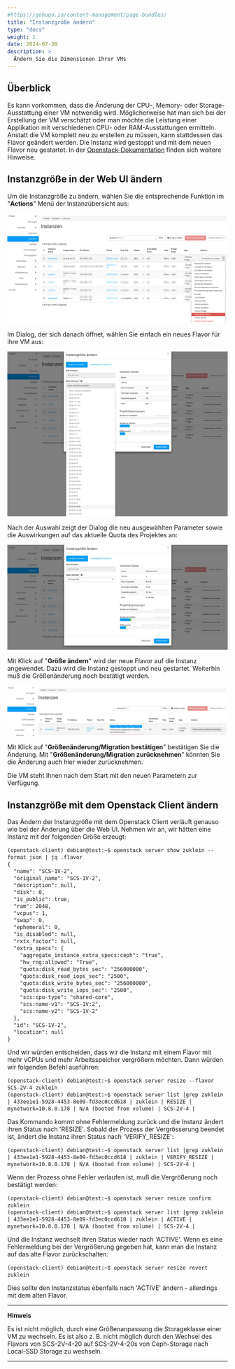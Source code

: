 ```yaml
---
#https://gohugo.io/content-management/page-bundles/
title: "Instanzgröße ändern"
type: "docs"
weight: 1
date: 2024-07-30
description: >
  Ändern Sie die Dimensionen Ihrer VMs
---
```


## Überblick

Es kann vorkommen, dass die Änderung der CPU-, Memory- oder Storage-Ausstattung einer VM notwendig wird. Möglicherweise hat man sich bei der Erstellung der VM verschätzt oder man möchte die Leistung einer Applikation mit verschiedenen CPU- oder RAM-Ausstattungen ermitteln.
Anstatt die VM komplett neu zu erstellen zu müssen, kann stattdessen das Flavor geändert werden. Die Instanz wird gestoppt und mit dem neuen Flavor neu gestartet.
In der [Openstack-Dokumentation](https://docs.openstack.org/nova/latest//user/resize.html) finden sich weitere Hinweise.

## Instanzgröße in der Web UI ändern

Um die Instanzgröße zu ändern, wählen Sie die entsprechende Funktion im "**Actions**" Menü der Instanzübersicht aus:

![Screenshot der Instanzübersicht](resize-instance.png)

Im Dialog, der sich danach öffnet, wählen Sie einfach ein neues Flavor für ihre VM aus:

![Screenshot des Resize Dialogs](resize-instance-menu.png)

Nach der Auswahl zeigt der Dialog die neu ausgewählten Parameter sowie die Auswirkungen auf das aktuelle Quota des Projektes an:

![Screenshot des Resize Dialogs 2](resize-instance-menu-2.png)

Mit Klick auf "**Größe ändern**" wird der neue Flavor auf die Instanz angewendet. Dazu wird die Instanz gestoppt und neu gestartet. Weiterhin muß die Größenänderung noch bestätigt werden.

![Screenshot der Bestätigung](acknowledge-resize.png)

Mit Klick auf "**Größenänderung/Migration bestätigen**" bestätigen Sie die Änderung. Mit "**Größenänderung/Migration zurücknehmen**" könnten Sie die Änderung auch hier wieder zurücknehmen.

Die VM steht Ihnen nach dem Start mit den neuen Parametern zur Verfügung.

## Instanzgröße mit dem Openstack Client ändern

Das Ändern der Instanzgröße mit dem Openstack Client verläuft genauso wie bei der Änderung über die Web UI. Nehmen wir an, wir hätten eine Instanz mit der folgenden Größe erzeugt:

    (openstack-client) debian@test:~$ openstack server show zuklein --format json | jq .flavor
    {
      "name": "SCS-1V-2",
      "original_name": "SCS-1V-2",
      "description": null,
      "disk": 0,
      "is_public": true,
      "ram": 2048,
      "vcpus": 1,
      "swap": 0,
      "ephemeral": 0,
      "is_disabled": null,
      "rxtx_factor": null,
      "extra_specs": {
        "aggregate_instance_extra_specs:ceph": "true",
        "hw_rng:allowed": "True",
        "quota:disk_read_bytes_sec": "256000000",
        "quota:disk_read_iops_sec": "2500",
        "quota:disk_write_bytes_sec": "256000000",
        "quota:disk_write_iops_sec": "2500",
        "scs:cpu-type": "shared-core",
        "scs:name-v1": "SCS-1V:2",
        "scs:name-v2": "SCS-1V-2"
      },
      "id": "SCS-1V-2",
      "location": null
    }

Und wir würden entscheiden, dass wir die Instanz mit einem Flavor mit mehr vCPUs und mehr Arbeitsspeicher vergrößern möchten. Dann würden wir folgenden Befehl ausführen:

    (openstack-client) debian@test:~$ openstack server resize --flavor SCS-2V-4 zuklein
    (openstack-client) debian@test:~$ openstack server list |grep zuklein
    | 433ee1e1-5928-4453-8e09-fd3ec0ccd618 | zuklein | RESIZE | mynetwork=10.8.0.178 | N/A (booted from volume) | SCS-2V-4 |

Das Kommando kommt ohne Fehlermeldung zurück und die Instanz ändert ihren Status nach 'RESIZE'. Sobald der Prozess der Vergrösserung beendet ist, ändert die Instanz ihren Status nach 'VERIFY_RESIZE':

    (openstack-client) debian@test:~$ openstack server list |grep zuklein
    | 433ee1e1-5928-4453-8e09-fd3ec0ccd618 | zuklein | VERIFY_RESIZE | mynetwork=10.8.0.178 | N/A (booted from volume) | SCS-2V-4 |

Wenn der Prozess ohne Fehler verlaufen ist, muß die Vergrößerung noch bestätigt werden:

    (openstack-client) debian@test:~$ openstack server resize confirm zuklein
    (openstack-client) debian@test:~$ openstack server list |grep zuklein
    | 433ee1e1-5928-4453-8e09-fd3ec0ccd618 | zuklein | ACTIVE | mynetwork=10.8.0.178 | N/A (booted from volume) | SCS-2V-4 |

Und die Instanz wechselt ihren Status wieder nach 'ACTIVE'. Wenn es eine Fehlermeldung bei der Vergrößerung gegeben hat, kann man die Instanz auf das alte Flavor zurückschalten:

    (openstack-client) debian@test:~$ openstack server resize revert zuklein

Dies sollte den Instanzstatus ebenfalls nach 'ACTIVE' ändern - allerdings mit dem alten Flavor.

---
**Hinweis**

Es ist nicht möglich, durch eine Größenanpassung die Storageklasse einer VM zu wechseln. Es ist also z. B. nicht möglich durch den Wechsel des Flavors von SCS-2V-4-20 auf SCS-2V-4-20s von Ceph-Storage nach Local-SSD Storage zu wechseln.

---
